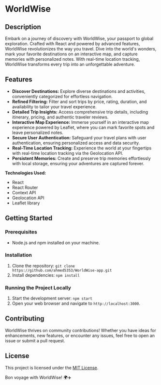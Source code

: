 # WorldWise

## Description

Embark on a journey of discovery with WorldWise, your passport to global exploration. Crafted with React and powered by advanced features, WorldWise revolutionizes the way you travel. Dive into the world's wonders, mark your favorite destinations on an interactive map, and capture memories with personalized notes. With real-time location tracking, WorldWise transforms every trip into an unforgettable adventure.



## Features

- **Discover Destinations:** Explore diverse destinations and activities, conveniently categorized for effortless navigation.
- **Refined Filtering:** Filter and sort trips by price, rating, duration, and availability to tailor your travel experience.
- **Detailed Trip Insights:** Access comprehensive trip details, including itinerary, pricing, and authentic traveler reviews.
- **Interactive Map Experience:** Immerse yourself in an interactive map experience powered by Leaflet, where you can mark favorite spots and leave personalized notes.
- **Secure User Authentication:** Safeguard your travel plans with user authentication, ensuring personalized access and data security.
- **Real-Time Location Tracking:** Experience the world at your fingertips with real-time location tracking via the Geolocation API.
- **Persistent Memories:** Create and preserve trip memories effortlessly with local storage, ensuring your adventures are captured forever.

**Technologies Used:**
- React
- React Router
- Context API
- Geolocation API
- Leaflet library

## Getting Started

### Prerequisites

- Node.js and npm installed on your machine.

### Installation

1. Clone the repository: `git clone https://github.com/ahmed5353/WorldWise-app.git`
2. Install dependencies: `npm install`

### Running the Project Locally

1. Start the development server: `npm start`
2. Open your web browser and navigate to `http://localhost:3000`.

## Contributing

WorldWise thrives on community contributions! Whether you have ideas for enhancements, new features, or encounter any issues, feel free to open an issue or submit a pull request.

## License

This project is licensed under the [MIT License](LICENSE).

Bon voyage with WorldWise! 🌍✈️
